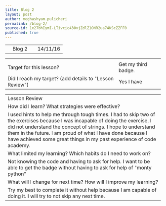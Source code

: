 ```yaml
---
title: Blog 2
layout: post
author: meghashyam.pulicheri
permalink: /blog-2/
source-id: 1x27bhIymI-LTivcic430vjZdlZ1ONR2ua74KScZZFF0
published: true
---
```

<table>
  <tr>
    <td></td>
    <td>Blog 2</td>
    <td></td>
    <td>14/11/16</td>
  </tr>
</table>


<table>
  <tr>
    <td></td>
    <td></td>
  </tr>
  <tr>
    <td>Target for this lesson?</td>
    <td>Get my third badge.</td>
  </tr>
  <tr>
    <td>Did I reach my target? 
(add details to "Lesson Review")</td>
    <td>Yes I have</td>
  </tr>
</table>


<table>
  <tr>
    <td>Lesson Review</td>
  </tr>
  <tr>
    <td>How did I learn? What strategies were effective? </td>
  </tr>
  <tr>
    <td>I used hints to help me through tough times. I had to skip two of the exercises because I was incapable of doing the exercise. I did not understand the concept of strings. I hope to understand them in the future. I am proud of what I have done because I have achieved some great things in my past experience of code academy. </td>
  </tr>
  <tr>
    <td>What limited my learning? Which habits do I need to work on? </td>
  </tr>
  <tr>
    <td>Not knowing the code and having to ask for help. I want to be able to get the badge without having to ask for help of "monty python" </td>
  </tr>
  <tr>
    <td>What will I change for next time? How will I improve my learning?</td>
  </tr>
  <tr>
    <td>Try my best to complete it without help because I am capable of doing it. I will try to not skip any next time.</td>
  </tr>
</table>


